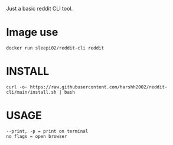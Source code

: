 Just a basic reddit CLI tool.

# Image use

	docker run sleepi02/reddit-cli reddit

# INSTALL

	curl -o- https://raw.githubusercontent.com/harshh2002/reddit-cli/main/install.sh | bash

# USAGE

	--print, -p = print on terminal
	no flags = open browser
